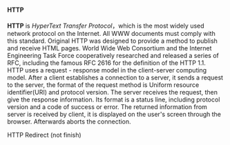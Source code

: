 #### HTTP
**HTTP** is _HyperText Transfer Protocol_，which is the most widely used network protocol on the Internet. All WWW documents must comply with this standard. Original HTTP was designed to provide a method to publish and receive HTML pages. World Wide Web Consortium and the Internet Engineering Task Force cooperatively researched and released a series of RFC, including the famous RFC 2616 for the definition of the HTTP 1.1.  
HTTP uses a request - response model in the client-server computing model. After a client establishes a connection to a server, it sends a request to the server, the format of the request method is Uniform resource identifier(URI) and protocol version. The server receives the request, then give the response information. Its format is a status line, including protocol version and a code of success or error. The returned information from server is received by client, it is displayed on the user's screen through the browser. Afterwards aborts the connection.  


HTTP Redirect (not finish)
